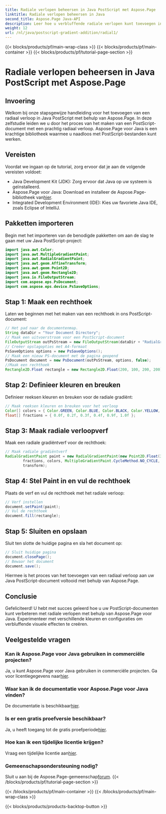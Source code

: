 ```yaml
---
title: Radiale verlopen beheersen in Java PostScript met Aspose.Page
linktitle: Radiale verlopen beheersen in Java
second_title: Aspose.Page Java-API
description: Leer hoe u verbluffende radiale verlopen kunt toevoegen in Java PostScript met behulp van Aspose.Page voor Java. Verbeter uw PostScript-documenten met deze stapsgewijze handleiding.
weight: 12
url: /nl/java/postscript-gradient-addition/radial1/
---
```


{{< blocks/products/pf/main-wrap-class >}}
{{< blocks/products/pf/main-container >}}
{{< blocks/products/pf/tutorial-page-section >}}

# Radiale verlopen beheersen in Java PostScript met Aspose.Page

## Invoering
Welkom bij onze stapsgewijze handleiding voor het toevoegen van een radiaal verloop in Java PostScript met behulp van Aspose.Page. In deze zelfstudie leiden we u door het proces van het maken van een PostScript-document met een prachtig radiaal verloop. Aspose.Page voor Java is een krachtige bibliotheek waarmee u naadloos met PostScript-bestanden kunt werken.
## Vereisten
Voordat we ingaan op de tutorial, zorg ervoor dat je aan de volgende vereisten voldoet:
- Java Development Kit (JDK): Zorg ervoor dat Java op uw systeem is geïnstalleerd.
-  Aspose.Page voor Java: Download en installeer de Aspose.Page-bibliotheek van[hier](https://releases.aspose.com/page/java/).
- Integrated Development Environment (IDE): Kies uw favoriete Java IDE, zoals Eclipse of IntelliJ.
## Pakketten importeren
Begin met het importeren van de benodigde pakketten om aan de slag te gaan met uw Java PostScript-project:
```java
import java.awt.Color;
import java.awt.MultipleGradientPaint;
import java.awt.RadialGradientPaint;
import java.awt.geom.AffineTransform;
import java.awt.geom.Point2D;
import java.awt.geom.Rectangle2D;
import java.io.FileOutputStream;
import com.aspose.eps.PsDocument;
import com.aspose.eps.device.PsSaveOptions;
```
## Stap 1: Maak een rechthoek
Laten we beginnen met het maken van een rechthoek in ons PostScript-document:
```java
// Het pad naar de documentenmap.
String dataDir = "Your Document Directory";
// Maak een uitvoerstroom voor een PostScript-document
FileOutputStream outPsStream = new FileOutputStream(dataDir + "RadialGradient1_outPS.ps");
// Creëer opslagopties met A4-formaat
PsSaveOptions options = new PsSaveOptions();
// Maak een nieuw PS-document met de pagina geopend
PsDocument document = new PsDocument(outPsStream, options, false);
//Maak een rechthoek
Rectangle2D.Float rectangle = new Rectangle2D.Float(200, 100, 200, 200);
```
## Stap 2: Definieer kleuren en breuken
Definieer reeksen kleuren en breuken voor de radiale gradiënt:
```java
// Maak reeksen kleuren en breuken voor het verloop
Color[] colors = { Color.GREEN, Color.BLUE, Color.BLACK, Color.YELLOW, new Color(245, 245, 220), Color.RED };
float[] fractions = { 0.0f, 0.2f, 0.3f, 0.4f, 0.9f, 1.0f };
```
## Stap 3: Maak radiale verloopverf
Maak een radiale gradiëntverf voor de rechthoek:
```java
// Maak radiale gradiëntverf
RadialGradientPaint paint = new RadialGradientPaint(new Point2D.Float(300, 200), 100, new Point2D.Float(300, 200),
        fractions, colors, MultipleGradientPaint.CycleMethod.NO_CYCLE, MultipleGradientPaint.ColorSpaceType.SRGB,
        transform);
```
## Stap 4: Stel Paint in en vul de rechthoek
Plaats de verf en vul de rechthoek met het radiale verloop:
```java
// Verf instellen
document.setPaint(paint);
// Vul de rechthoek
document.fill(rectangle);
```
## Stap 5: Sluiten en opslaan
Sluit ten slotte de huidige pagina en sla het document op:
```java
// Sluit huidige pagina
document.closePage();
// Bewaar het document
document.save();
```
Hiermee is het proces van het toevoegen van een radiaal verloop aan uw Java PostScript-document voltooid met behulp van Aspose.Page.
## Conclusie
Gefeliciteerd! U hebt met succes geleerd hoe u uw PostScript-documenten kunt verbeteren met radiale verlopen met behulp van Aspose.Page voor Java. Experimenteer met verschillende kleuren en configuraties om verbluffende visuele effecten te creëren.
## Veelgestelde vragen
### Kan ik Aspose.Page voor Java gebruiken in commerciële projecten?
 Ja, u kunt Aspose.Page voor Java gebruiken in commerciële projecten. Ga voor licentiegegevens naar[hier](https://purchase.aspose.com/buy).
### Waar kan ik de documentatie voor Aspose.Page voor Java vinden?
 De documentatie is beschikbaar[hier](https://reference.aspose.com/page/java/).
### Is er een gratis proefversie beschikbaar?
 Ja, u heeft toegang tot de gratis proefperiode[hier](https://releases.aspose.com/).
### Hoe kan ik een tijdelijke licentie krijgen?
 Vraag een tijdelijke licentie aan[hier](https://purchase.aspose.com/temporary-license/).
### Gemeenschapsondersteuning nodig?
 Sluit u aan bij de Aspose.Page-gemeenschap[forum](https://forum.aspose.com/c/page/39).
{{< /blocks/products/pf/tutorial-page-section >}}

{{< /blocks/products/pf/main-container >}}
{{< /blocks/products/pf/main-wrap-class >}}

{{< blocks/products/products-backtop-button >}}
